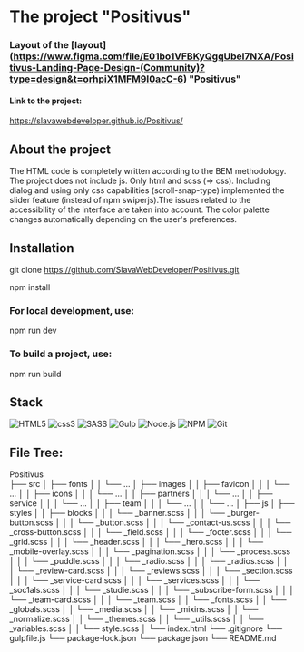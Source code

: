 # The project "Positivus"

### Layout of the [layout] (https://www.figma.com/file/E01bo1VFBKyQgqUbel7NXA/Positivus-Landing-Page-Design-(Community)?type=design&t=orhpiX1MFM9I0acC-6) "Positivus"

#### Link to the project:
https://slavawebdeveloper.github.io/Positivus/

## About the project
The HTML code is completely written according to the BEM methodology. The project does not include js. Only html and scss (=> css).  Including dialog and using only css capabilities (scroll-snap-type) implemented the slider feature (instead of npm swiperjs).The issues related to the accessibility of the interface are taken into account.
The color palette changes automatically depending on the user's preferences.

## Installation

git clone https://github.com/SlavaWebDeveloper/Positivus.git

npm install 

### For local development, use:
npm run dev 

### To build a project, use:
npm run build

## Stack
![HTML5](https://img.shields.io/badge/HTML5-E34F26?style=for-the-badge&logo=html5&logoColor=white)
![css3](https://img.shields.io/badge/CSS3-1572B6?style=for-the-badge&logo=css3&logoColor=white)
![SASS](https://img.shields.io/badge/SASS-hotpink.svg?style=for-the-badge&logo=SASS&logoColor=white)
![Gulp](https://img.shields.io/badge/GULP-%23CF4647.svg?style=for-the-badge&logo=gulp&logoColor=white)
![Node.js](https://img.shields.io/badge/Node.js-43853D?style=for-the-badge&logo=node.js&logoColor=white)
![NPM](https://img.shields.io/badge/NPM-%23CB3837.svg?style=for-the-badge&logo=npm&logoColor=white)
![Git](https://img.shields.io/badge/git-%23F05033.svg?style=for-the-badge&logo=git&logoColor=white)

## File Tree:
Positivus    
├── src
│   ├── fonts
│   │   └── ...
│   ├── images
│   │   ├── favicon
│   │   │   └── ...
│   │   ├── icons
│   │   │   └── ...
│   │   ├── partners
│   │   │   └── ...
│   │   ├── service
│   │   │   └── ...
│   │   ├── team
│   │   │   └── ...
│   │   └── ...
│   ├── js
│   ├── styles
│   │   ├── blocks
│   │   │   └── _banner.scss
│   │   │   └── _burger-button.scss
│   │   │   └── _button.scss
│   │   │   └── _contact-us.scss
│   │   │   └── _cross-button.scss
│   │   │   └── _field.scss
│   │   │   └── _footer.scss
│   │   │   └── _grid.scss
│   │   │   └── _header.scss
│   │   │   └── _hero.scss
│   │   │   └── _mobile-overlay.scss
│   │   │   └── _pagination.scss
│   │   │   └── _process.scss
│   │   │   └── _puddle.scss
│   │   │   └── _radio.scss
│   │   │   └── _radios.scss
│   │   │   └── _review-card.scss
│   │   │   └── _reviews.scss
│   │   │   └── _section.scss
│   │   │   └── _service-card.scss
│   │   │   └── _services.scss
│   │   │   └── _soc1als.scss
│   │   │   └── _studie.scss
│   │   │   └── _subscribe-form.scss
│   │   │   └── _team-card.scss
│   │   │   └── _team.scss
│   │   └── _fonts.scss
│   │   └── _globals.scss
│   │   └── _media.scss
│   │   └── _mixins.scss
│   │   └── _normalize.scss
│   │   └── _themes.scss
│   │   └── _utils.scss
│   │   └── _variables.scss
│   │   └── style.scss
│   └── index.html
└── .gitignore
└── gulpfile.js
└── package-lock.json
└── package.json
└── README.md